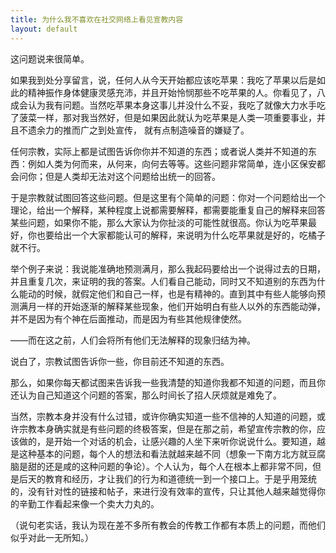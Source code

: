 ```yaml
---
title: 为什么我不喜欢在社交网络上看见宣教内容
layout: default
---
```


这问题说来很简单。

如果我到处分享留言，说，任何人从今天开始都应该吃苹果：我吃了苹果以后是如此的精神振作身体健康灵感充沛，并且开始怜悯那些不吃苹果的人。你看见了，八成会认为我有问题。当然吃苹果本身这事儿并没什么不妥，我吃了就像大力水手吃了菠菜一样，那对我当然好，但是如果因此就认为吃苹果是人类一项重要事业，并且不遗余力的推而广之到处宣传， 就有点制造噪音的嫌疑了。

任何宗教，实际上都是试图告诉你你并不知道的东西；或者说人类并不知道的东西：例如人类为何而来，从何来，向何去等等。这些问题非常简单，连小区保安都会问你；但是人类却无法对这个问题给出统一的回答。

于是宗教就试图回答这些问题。但是这里有个简单的问题：你对一个问题给出一个理论，给出一个解释，某种程度上说都需要解释，都需要能重复自己的解释来回答某些问题，如果你不能，那么大家认为你扯淡的可能性就很高。你认为吃苹果最好，你也要给出一个大家都能认可的解释，来说明为什么吃苹果就是好的，吃橘子就不行。

举个例子来说：我说能准确地预测满月，那么我起码要给出一个说得过去的日期，并且重复几次，来证明的我的答案。人们看自己能动，同时又不知道别的东西为什么能动的时候，就假定他们和自己一样，也是有精神的。直到其中有些人能够向预测满月一样的开始逐渐的解释某些现象，他们开始明白有些人以外的东西能动弹，并不是因为有个神在后面推动，而是因为有些其他规律使然。

——而在这之前，人们会将所有他们无法解释的现象归结为神。

说白了，宗教试图告诉你一些，你目前还不知道的东西。

那么，如果你每天都试图来告诉我一些我清楚的知道你我都不知道的问题，而且你还认为自己知道这个问题的答案，那么时间长了招人厌烦就是难免了。

当然，宗教本身并没有什么过错，或许你确实知道一些不信神的人知道的问题，或许宗教本身确实就是有些问题的终极答案，但是在那之前，希望宣传宗教的你，应该做的，是开始一个对话的机会，让感兴趣的人坐下来听你说说什么。要知道，越是这种基本的问题，每个人的想法和看法就越来越不同（想象一下南方北方就豆腐脑是甜的还是咸的这种问题的争论）。个人认为，每个人在根本上都非常不同，但是后天的教育和经历，才让我们的行为和道德统一到一个接口上。于是乎用笼统的，没有针对性的链接和帖子，来进行没有效率的宣传，只让其他人越来越觉得你的辛勤工作看起来像一个卖大力丸的。

（说句老实话，我认为现在差不多所有教会的传教工作都有本质上的问题，而他们似乎对此一无所知。）